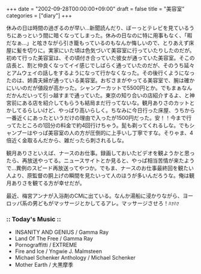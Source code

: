 +++
date = "2002-09-28T00:00:00+09:00"
draft = false
title = "美容室"
categories = ["diary"]
+++

休みの日は時間の過ぎるのが早い...新聞読んだり、ぼーっとテレビを見ているうちにあっという間に暗くなってしまった。休みの日なのに特に用事もなく、「暇だなぁ...」と呟きながら引き籠もっているのもなんか悔しいので、とりあえず床屋に髪を切りに。実家にいた頃は色気づいて美容室に行っていたりしたのだが。初めて行った美容室は、その頃付き合っていた彼女が通っていた美容室。そこの店長と、割と仲良くなってイイ感じでしばらく通っていたのだが、そのうち延々とアムウェイの話しをするようになって行かなくなった。その後行くようになったのは、姉貴夫婦が通っている美容室。おぢさまがやってる美容室で、腕は確かにいいのだが値段が高かった。シャンプーカットで5500円とか。でもまぁなんだかんだいって引っ越すまで通っていた。東京の知り合いの店紹介するよ、と神宮前にある店を紹介してもらうも結局まだ行ってないな。観月ありさのカットとかしてるらしいけど、やっぱり高いらしく。ちなみに今日行った床屋、うちから一番近くにあったというだけの理由で入ったが1500円だった。安！！今まで行ってたところの1回分の料金で約4回行けちゃう。髭も剃ってくれるしな。でもシャンプーはやっぱ美容室の人の方が圧倒的に上手いし丁寧ですな。そりゃま、4倍近く金取るんだから、雑だったら刺されるしな。

観月ありさといえば、ナースのお仕事。録画しておいたビデオを観ようかと思ったら、再放送やってる。ニュースサイトとか見ると、やっぱ相当苦情が来たようで...異例のスピード再放送ってやつか。でもま、ナースのお仕事最終回を観たい人より、原監督の胴上げの瞬間を見たいって人のほうが多いんだろうな。俺は観月ありさを観てる方が幸せだが。

最近、梅宮アンナが入浴剤のCMに出ている。なんか湯船に浸かりながら、ヨーロッパ系の男どもがマッサージとかしてるアレ。マッサージさせろ！ﾊｧﾊｧ

<h3>:: Today's Music ::</h3>
<ul>
<li>INSANITY AND GENIUS / Gamma Ray</li>
<li>Land Of The Free / Gamma Ray</li>
<li>Pornograffitti / EXTREME</li>
<li>Fire and Ice / Yngwie J. Malmsteen</li>
<li>Michael Schenker Anthology / Michael Schenker</li>
<li>Mother Earth / 大黒摩季</li>
</ul>
